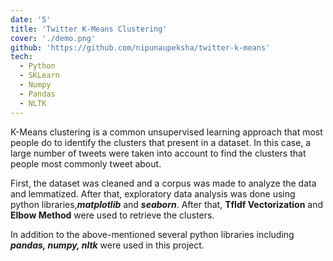 ```yaml
---
date: '5'
title: 'Twitter K-Means Clustering'
cover: './demo.png'
github: 'https://github.com/nipunaupeksha/twitter-k-means'
tech:
  - Python
  - SKLearn
  - Numpy
  - Pandas
  - NLTK
---
```


K-Means clustering is a common unsupervised learning approach that most people do to identify the clusters that present in a dataset. In this case, a large number of tweets were taken into account to find the clusters that people most commonly tweet about.

First, the dataset was cleaned and a corpus was made to analyze the data and lemmatized. After that, exploratory data analysis was done using python libraries,**_matplotlib_** and **_seaborn_**. After that, **TfIdf Vectorization** and **Elbow Method** were used to retrieve the clusters.

In addition to the above-mentioned several python libraries including **_pandas, numpy, nltk_** were used in this project.
